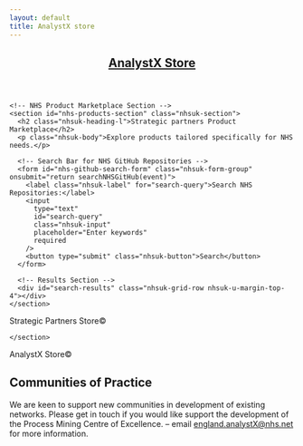 ```yaml
--- 
layout: default
title: AnalystX store
---
```


<!-- AnalystX store --> 
  <section class="nhsuk-section">
<!DOCTYPE html>
<html lang="en">
<head>
  <meta charset="UTF-8">
  <meta name="viewport" content="width=device-width, initial-scale=1.0">
  <title>AnalystX store</title>
  <link rel="stylesheet" href="https://assets.nhs.uk/nhsuk-frontend/css/nhsuk.min.css">
</head>
<body>  
  <main class="nhsuk-width-container">
<!DOCTYPE html>
<html lang="en">
<head>
  <meta charset="UTF-8">
  <meta name="viewport" content="width=device-width, initial-scale=1.0">
  <title>NHS Solution Exchange Store</title>
  <link rel="stylesheet" href="https://assets.nhs.uk/nhsuk-frontend/css/nhsuk.min.css">
</head>
<body>
  <header class="nhsuk-header nhsuk-header--transactional">
    <div class="nhsuk-width-container">
      <div class="nhsuk-header__content">
        <h1 class="nhsuk-header__transactional-service-name">
          <a href="/" class="nhsuk-header__transactional-service-name--link">AnalystX Store</a>
        </h1>
      </div>
    </div>
  </header>
  
  <main class="nhsuk-width-container">
	 
    <!-- NHS Product Marketplace Section -->
    <section id="nhs-products-section" class="nhsuk-section">
      <h2 class="nhsuk-heading-l">Strategic partners Product Marketplace</h2>
      <p class="nhsuk-body">Explore products tailored specifically for NHS needs.</p>

      <!-- Search Bar for NHS GitHub Repositories -->
      <form id="nhs-github-search-form" class="nhsuk-form-group" onsubmit="return searchNHSGitHub(event)">
        <label class="nhsuk-label" for="search-query">Search NHS Repositories:</label>
        <input
          type="text"
          id="search-query"
          class="nhsuk-input"
          placeholder="Enter keywords"
          required
        />
        <button type="submit" class="nhsuk-button">Search</button>
      </form>

      <!-- Results Section -->
      <div id="search-results" class="nhsuk-grid-row nhsuk-u-margin-top-4"></div>
    </section>
  </main>
  
  <footer class="nhsuk-footer" role="contentinfo">
    <div class="nhsuk-width-container nhsuk-footer__content">
      <p class="nhsuk-footer__copyright">Strategic Partners  Store©</p>
    </div>
  </footer>

  <script src="https://assets.nhs.uk/nhsuk-frontend/js/nhsuk.min.js"></script>
</body>
</html>

    </section>
  </main>
  
  <footer class="nhsuk-footer" role="contentinfo">
    <div class="nhsuk-width-container nhsuk-footer__content">
      <p class="nhsuk-footer__copyright">AnalystX Store©</p>
    </div>
  </footer>

  <script src="https://assets.nhs.uk/nhsuk-frontend/js/nhsuk.min.js"></script>
</body>
</html>
</section>



<h2>Communities of Practice</h2>

We are keen to support new communities in development of existing networks. Please get in touch if you would like support the development of the Process Mining Centre of Excellence.
– email [england.analystX@nhs.net](mailto:england.analystx@nhs.net) for more information.



